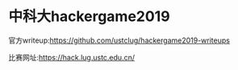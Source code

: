 中科大hackergame2019
===

官方writeup:https://github.com/ustclug/hackergame2019-writeups

比赛网址:https://hack.lug.ustc.edu.cn/
